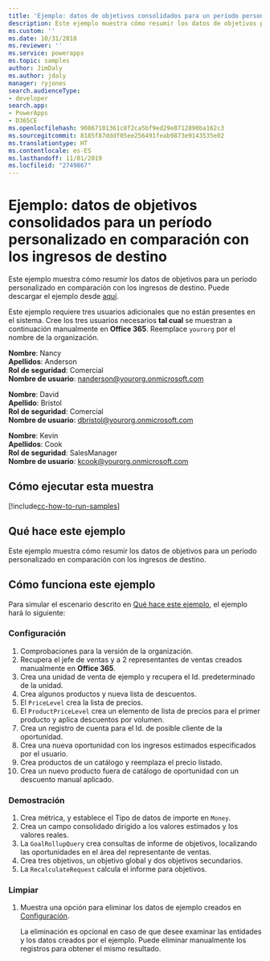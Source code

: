 ```yaml
---
title: 'Ejemplo: datos de objetivos consolidados para un período personalizado en comparación con los ingresos de destino (Common Data Service) | Microsoft Docs'
description: Este ejemplo muestra cómo resumir los datos de objetivos para un período personalizado en comparación con los ingresos de destino.
ms.custom: ''
ms.date: 10/31/2018
ms.reviewer: ''
ms.service: powerapps
ms.topic: samples
author: JimDaly
ms.author: jdaly
manager: ryjones
search.audienceType:
- developer
search.app:
- PowerApps
- D365CE
ms.openlocfilehash: 90867101361c8f2ca5bf9ed29e8712890ba162c3
ms.sourcegitcommit: 8185f87dddf05ee256491feab9873e9143535e02
ms.translationtype: HT
ms.contentlocale: es-ES
ms.lasthandoff: 11/01/2019
ms.locfileid: "2749867"
---
```

# <a name="sample-rollup-goal-data-for-a-custom-period-against-the-target-revenue"></a>Ejemplo: datos de objetivos consolidados para un período personalizado en comparación con los ingresos de destino

<!-- https://docs.microsoft.com/dynamics365/customer-engagement/developer/sample-rollup-goal-data-custom-period-target-revenue -->

Este ejemplo muestra cómo resumir los datos de objetivos para un período personalizado en comparación con los ingresos de destino. Puede descargar el ejemplo desde [aquí](https://github.com/Microsoft/PowerApps-Samples/tree/master/cds/orgsvc/C%23/RollupGoalData).

Este ejemplo requiere tres usuarios adicionales que no están presentes en el sistema. Cree los tres usuarios necesarios **tal cual** se muestran a continuación manualmente en **Office 365**. Reemplace `yourorg` por el nombre de la organización.

**Nombre**: Nancy<br/>
**Apellidos**: Anderson<br/>
**Rol de seguridad**: Comercial<br/>
**Nombre de usuario**: nanderson@yourorg.onmicrosoft.com<br/>

**Nombre**: David<br/>
**Apellido**: Bristol<br/>
**Rol de seguridad**: Comercial<br/>
**Nombre de usuario**: dbristol@yourorg.onmicrosoft.com<br/>

**Nombre**: Kevin<br/>
**Apellidos**: Cook<br/>
**Rol de seguridad**: SalesManager<br/>
**Nombre de usuario**: kcook@yourorg.onmicrosoft.com<br/>

## <a name="how-to-run-this-sample"></a>Cómo ejecutar esta muestra

[!include[cc-how-to-run-samples](../../includes/cc-how-to-run-samples.md)]

## <a name="what-this-sample-does"></a>Qué hace este ejemplo

Este ejemplo muestra cómo resumir los datos de objetivos para un período personalizado en comparación con los ingresos de destino.

## <a name="how-this-sample-works"></a>Cómo funciona este ejemplo

Para simular el escenario descrito en [Qué hace este ejemplo](#what-this-sample-does), el ejemplo hará lo siguiente:

### <a name="setup"></a>Configuración

1. Comprobaciones para la versión de la organización.
2. Recupera el jefe de ventas y a 2 representantes de ventas creados manualmente en **Office 365**.
3. Crea una unidad de venta de ejemplo y recupera el Id. predeterminado de la unidad. 
4. Crea algunos productos y nueva lista de descuentos.
5. El `PriceLevel` crea la lista de precios.
6. El `ProductPriceLevel` crea un elemento de lista de precios para el primer producto y aplica descuentos por volumen.
7. Crea un registro de cuenta para el Id. de posible cliente de la oportunidad.
8. Crea una nueva oportunidad con los ingresos estimados especificados por el usuario.
9. Crea productos de un catálogo y reemplaza el precio listado.
10. Crea un nuevo producto fuera de catálogo de oportunidad con un descuento manual aplicado.

### <a name="demonstrate"></a>Demostración

1. Crea métrica, y establece el Tipo de datos de importe en `Money`.
2. Crea un campo consolidado dirigido a los valores estimados y los valores reales.
3. La `GoalRollupQuery` crea consultas de informe de objetivos, localizando las oportunidades en el área del representante de ventas. 
4. Crea tres objetivos, un objetivo global y dos objetivos secundarios.
5. La `RecalculateRequest` calcula el informe para objetivos. 

### <a name="clean-up"></a>Limpiar

1. Muestra una opción para eliminar los datos de ejemplo creados en [Configuración](#setup).

    La eliminación es opcional en caso de que desee examinar las entidades y los datos creados por el ejemplo. Puede eliminar manualmente los registros para obtener el mismo resultado.
